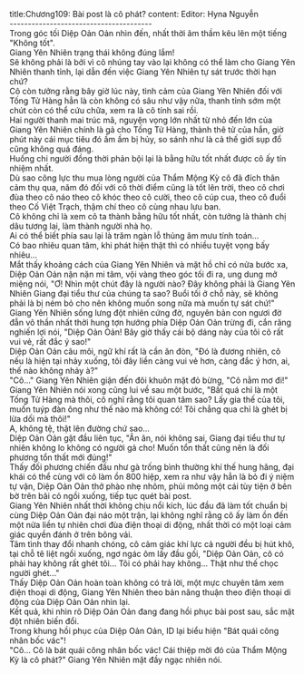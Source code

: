 title:Chương109: Bài post là cô phát?
content:
Editor: Hyna Nguyễn<br>---------------------------------------<br>Trong góc tối Diệp Oản Oản nhìn đến, nhất thời âm thầm kêu lên một tiếng "Không tốt".<br>Giang Yên Nhiên trạng thái không đúng lắm!<br>Sẽ không phải là bởi vì cô nhúng tay vào lại không có thể làm cho Giang Yên Nhiên thanh tỉnh, lại dẫn đến việc Giang Yên Nhiên tự sát trước thời hạn chứ?<br>Cô còn tưởng rằng bây giờ lúc này, tình cảm của Giang Yên Nhiên đối với Tống Tử Hàng hẳn là còn không có sâu như vậy nữa, thanh tỉnh sớm một chút còn có thể cứu chữa, xem ra là cô tính sai rồi.<br>Hai người thanh mai trúc mã, nguyện vọng lớn nhất từ nhỏ đến lớn của Giang Yên Nhiên chính là gả cho Tống Tử Hàng, thành thê tử của hắn, giờ phút này cái mục tiêu đó ầm ầm bị hủy, so sánh như là cả thế giới sụp đổ cũng không quá đáng.<br>Huống chi người đồng thời phản bội lại là bằng hữu tốt nhất được cô ấy tín nhiệm nhất.<br>Dù sao công lực thu mua lòng người của Thẩm Mộng Kỳ cô đã đích thân cảm thụ qua, năm đó đối với cô thời điểm cũng là tốt lên trời, theo cô chơi đùa theo cô náo theo cô khóc theo cô cười, theo cô cúp cua, theo cô đuổi theo Cố Việt Trạch, thậm chí theo cô cùng nhau lưu ban.<br>Cô không chỉ là xem cô ta thành bằng hữu tốt nhất, còn tưởng là thành chị dâu tương lai, làm thành người nhà họ.<br>Ai có thể biết phía sau lại là trăm ngàn lỗ thủng âm mưu tính toán...<br>Có bao nhiêu quan tâm, khi phát hiện thật thì có nhiều tuyệt vọng bấy nhiêu...<br>Mắt thấy khoảng cách của Giang Yên Nhiên và mặt hồ chỉ có nửa bước xa, Diệp Oản Oản nặn nặn mi tâm, vội vàng theo góc tối đi ra, ung dung mở miệng nói, "Ơ! Nhìn một chút đây là người nào? Đây không phải là Giang Yên Nhiên Giang đại tiểu thư của chúng ta sao? Buổi tối ở chỗ này, sẽ không phải là bị ném bỏ cho nên không muốn song nữa mà muốn tự sát chứ!"<br>Giang Yên Nhiên sống lưng đột nhiên cứng đờ, nguyên bản con ngươi đờ đẫn vô thần nhất thời hung tợn hướng phía Diệp Oản Oản trừng đi, cắn răng nghiến lợi nói, "Diệp Oản Oản! Bây giờ thấy cái bộ dáng này của tôi cô rất vui vẻ, rất đắc ý sao!"<br>Diệp Oản Oản câu môi, ngữ khí rất là cần ăn đòn, "Đó là đương nhiên, cô nếu là hiện tại nhảy xuống, tôi đây liền càng vui vẻ hơn, càng đắc ý hơn, ai, thế nào không nhảy à?"<br>"Cô..." Giang Yên Nhiên giận đến đôi khuôn mặt đỏ bừng, "Cô nằm mơ đi!"<br>Giang Yên Nhiên nói xong cũng lui về sau một bước, "Bất quá chỉ là một Tống Tử Hàng mà thôi, cô nghĩ rằng tôi quan tâm sao? Lấy gia thế của tôi, muốn tuýp đàn ông như thế nào mà không có! Tôi chẳng qua chỉ là ghét bị lừa dối mà thôi!"<br>A, không tệ, thật lên đường chứ sao...<br>Diệp Oản Oản gật đầu liên tục, "Ân ân, nói không sai, Giang đại tiểu thư tự nhiên không lo không có người gả cho! Muốn tổn thất cũng nên là đối phương tổn thất mới đúng!"<br>Thấy đối phương chiến đấu như gà trống bình thường khí thế hung hăng, đại khái có thể cùng với cô làm ồn 800 hiệp, xem ra như vậy hẳn là bỏ đi ý niệm tự vận, Diệp Oản Oản thở phào nhẹ nhõm, phủi mông một cái tùy tiện ở bên bờ trên bãi cỏ ngồi xuống, tiếp tục quét bài post.<br>Giang Yên Nhiên nhất thời không chịu nổi kích, lúc đầu đã làm tốt chuẩn bị cùng Diệp Oản Oản đại náo một trận, lại không nghĩ rằng cô ấy làm ồn đến một nửa liền tự nhiên chơi đùa điện thoại di động, nhất thời có một loại cảm giác quyền đánh ở trên bông vải.<br>Tâm tình thay đổi nhanh chóng, cô cảm giác khí lực cả người đều bị hút khô, tại chỗ tê liệt ngồi xuống, ngơ ngác ôm lấy đầu gối, "Diệp Oản Oản, cô có phải hay không rất ghét tôi... Tôi có phải hay không... Thật như thế chọc người ghét..."<br>Thấy Diệp Oản Oản hoàn toàn không có trả lời, một mực chuyên tâm xem điện thoại di động, Giang Yên Nhiên theo bản năng thuận theo điện thoại di động của Diệp Oản Oản nhìn lại.<br>Kết quả, khi nhìn rõ Diệp Oản Oản đang đang hồi phục bài post sau, sắc mặt đột nhiên biến đổi.<br>Trong khung hồi phục của Diệp Oản Oản, ID lại biểu hiện "Bát quái công nhân bốc vác"!<br>"Cô... Cô là bát quái công nhân bốc vác! Cái thiệp mời đó của Thẩm Mộng Kỳ là cô phát?" Giang Yên Nhiên mặt đầy ngạc nhiên nói.